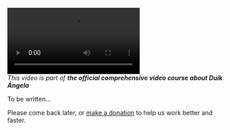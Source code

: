
![RXLAB_VIDEO](https://rxlaboratory.org/wp-content/uploads/Duik17_B03_Notes_EN.mp4)  
*This video is part of __the official comprehensive video course about Duik Ángela__*

To be written...

Please come back later, or [make a donation](http://donate.rxlab.info) to help us work better and faster.